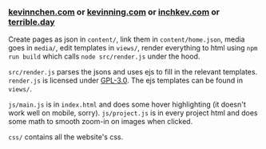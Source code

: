 ### [kevinnchen.com](https://kevinnchen.com) or [kevinning.com](https://kevinning.com) or [inchkev.com](https://inchkev.com) or [terrible.day](https://terrible.day)

Create pages as json in `content/`, link them in `content/home.json`,
media goes in `media/`, edit templates in `views/`, render everything to
html using `npm run build` which calls `node src/render.js` under the hood.

`src/render.js` parses the jsons and uses ejs to fill in the relevant templates. `render.js` is licensed under [GPL-3.0](https://www.gnu.org/licenses/gpl-3.0.en.html).
The ejs templates can be found in `views/`.

`js/main.js` is in `index.html` and does some hover highlighting (it doesn't work well on mobile, sorry). `js/project.js`
is in every project html and does some math to smooth zoom-in on images when clicked.

`css/` contains all the website's css.